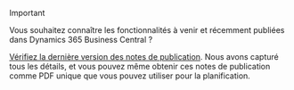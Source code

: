 > [!IMPORTANT]
>
> Vous souhaitez connaître les fonctionnalités à venir et récemment publiées dans Dynamics 365 Business Central ?
>
> [Vérifiez la dernière version des notes de publication](https://docs.microsoft.com/en-us/business-applications-release-notes/october18/dynamics365-business-central/). Nous avons capturé tous les détails, et vous pouvez même obtenir ces notes de publication comme PDF unique que vous pouvez utiliser pour la planification.  
